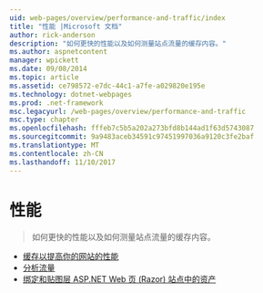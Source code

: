 ```yaml
---
uid: web-pages/overview/performance-and-traffic/index
title: "性能 |Microsoft 文档"
author: rick-anderson
description: "如何更快的性能以及如何测量站点流量的缓存内容。"
ms.author: aspnetcontent
manager: wpickett
ms.date: 09/08/2014
ms.topic: article
ms.assetid: ce798572-e7dc-44c1-a7fe-a029820e195e
ms.technology: dotnet-webpages
ms.prod: .net-framework
msc.legacyurl: /web-pages/overview/performance-and-traffic
msc.type: chapter
ms.openlocfilehash: fffeb7c5b5a202a273bfd8b144ad1f63d5743087
ms.sourcegitcommit: 9a9483aceb34591c97451997036a9120c3fe2baf
ms.translationtype: MT
ms.contentlocale: zh-CN
ms.lasthandoff: 11/10/2017
---
```

<a name="performance"></a>性能
====================
> 如何更快的性能以及如何测量站点流量的缓存内容。


- [缓存以提高你的网站的性能](15-caching-to-improve-the-performance-of-your-website.md)
- [分析流量](14-analyzing-traffic.md)
- [绑定和贴图层 ASP.NET Web 页 (Razor) 站点中的资产](bundling-and-minifying-assets-in-an-aspnet-web-pages-razor-site.md)
